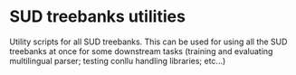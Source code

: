 # SUD treebanks utilities
Utility scripts for all SUD treebanks. This can be used for using all the SUD treebanks at once for some downstream tasks (training and evaluating multilingual parser; testing conllu handling libraries; etc...)